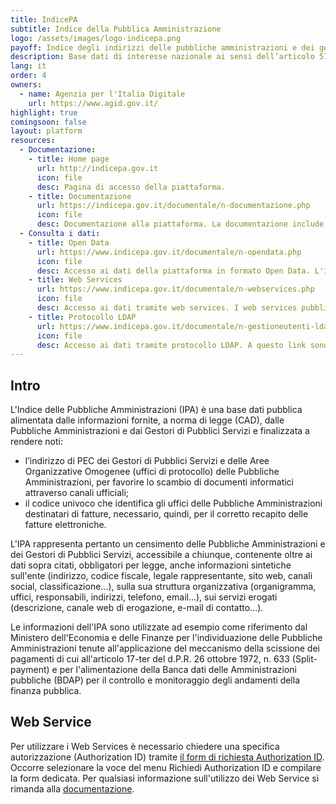 ```yaml
---
title: IndicePA
subtitle: Indice della Pubblica Amministrazione
logo: /assets/images/logo-indicepa.png
payoff: Indice degli indirizzi delle pubbliche amministrazioni e dei gestori di pubblici servizi
description: Base dati di interesse nazionale ai sensi dell’articolo 57-bis comma 1 del Codice dell'Amministrazione Digitale.
lang: it
order: 4
owners:
  - name: Agenzia per l'Italia Digitale
    url: https://www.agid.gov.it/
highlight: true
comingsoon: false
layout: platform
resources:
  - Documentazione:
    - title: Home page
      url: http://indicepa.gov.it
      icon: file
      desc: Pagina di accesso della piattaforma.
    - title: Documentazione
      url: https://indicepa.gov.it/documentale/n-documentazione.php
      icon: file
      desc: Documentazione alla piattaforma. La documentazione include sia documenti utente che documentazione più tecnica per l'utlizzo dei webservices e l'integrazione da linguaggio di programmazione con la piattaforma.
  - Consulta i dati:
    - title: Open Data
      url: https://www.indicepa.gov.it/documentale/n-opendata.php
      icon: file
      desc: Accesso ai dati della piattaforma in formato Open Data. L'iPA aderisce alla filosofia dell'open data e avvia un percorso basato sull'accesso ai dati pubblici senza restrizioni. I dati sono organizzati in formati elettronici standard e aperti, accessibili qui.
    - title: Web Services
      url: https://www.indicepa.gov.it/documentale/n-webservices.php
      icon: file
      desc: Accesso ai dati tramite web services. I web services pubblicati su iPA ti consentono di fruire in modalità applicativa di alcuni contenuti presenti sul sito. A questo link è possibile trovare la documentazione e le procedure per accedere ai servizi web della piattaforma.
    - title: Protocollo LDAP
      url: https://www.indicepa.gov.it/documentale/n-gestioneutenti-ldap.php
      icon: file
      desc: Accesso ai dati tramite protocollo LDAP. A questo link sono disponibili le guide e i processi per ottenere l'accesso ai dati della piattaforma tramite LDAP.
---
```


## Intro
L'Indice delle Pubbliche Amministrazioni (IPA) è una base dati pubblica alimentata dalle informazioni fornite,
a norma di legge (CAD), dalle Pubbliche Amministrazioni e dai Gestori di Pubblici Servizi e finalizzata a rendere noti:
* l’indirizzo di PEC dei Gestori di Pubblici Servizi e delle Aree Organizzative Omogenee (uffici di protocollo)
  delle Pubbliche Amministrazioni, per favorire lo scambio di documenti informatici attraverso canali ufficiali;
* il codice univoco che identifica gli uffici delle Pubbliche Amministrazioni destinatari di fatture, necessario, quindi,
  per il corretto recapito delle fatture elettroniche.

L'IPA rappresenta pertanto un censimento delle Pubbliche Amministrazioni e dei Gestori di Pubblici Servizi, accessibile a
chiunque, contenente oltre ai dati sopra citati, obbligatori per legge, anche informazioni sintetiche sull'ente
(indirizzo, codice fiscale, legale rappresentante, sito web, canali social, classificazione...), sulla sua struttura
organizzativa (organigramma, uffici, responsabili, indirizzi, telefono, email...), sui servizi erogati (descrizione,
canale web di erogazione, e-mail di contatto...).

Le informazioni dell'IPA sono utilizzate ad esempio come riferimento dal Ministero dell'Economia e delle Finanze per
l'individuazione delle Pubbliche Amministrazioni tenute all'applicazione del meccanismo della scissione dei pagamenti
di cui all'articolo 17-ter del d.P.R. 26 ottobre 1972, n. 633 (Split-payment) e per l'alimentazione della Banca dati
delle Amministrazioni pubbliche (BDAP) per il controllo e monitoraggio degli andamenti della finanza pubblica.

## Web Service

Per utilizzare i Web Services è necessario chiedere una specifica autorizzazione (Authorization ID) tramite [il form di richiesta Authorization ID](https://www.indicepa.gov.it/registr-user-ws/n-ws-registrazione-form1.php).
Occorre selezionare la voce del menu Richiedi Authorization ID e compilare la form dedicata.
Per qualsiasi informazione sull'utilizzo dei Web Service si rimanda alla [documentazione](https://www.indicepa.gov.it/documentale/n-webservices.php).
